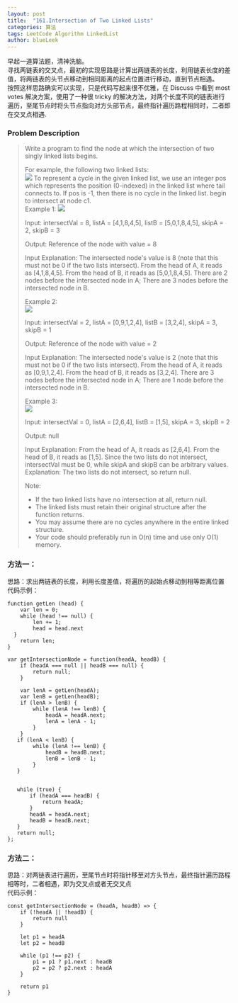 ```yaml
---
layout: post
title:  "161.Intersection of Two Linked Lists"
categories: 算法
tags: LeetCode Algorithm LinkedList
author: blueLeek
---
```


早起一道算法题，清神洗脑。<br/>
寻找两链表的交叉点，最初的实现思路是计算出两链表的长度，利用链表长度的差值，将两链表的头节点移动到相同距离的起点位置进行移动，直到节点相遇。<br/>
按照这样思路确实可以实现，只是代码写起来很不优雅，在 Discuss 中看到 most votes 解决方案，使用了一种很 tricky 的解决方法，对两个长度不同的链表进行遍历，至尾节点时将头节点指向对方头部节点，最终指针遍历路程相同时，二者即在交叉点相遇.









### Problem Description

>Write a program to find the node at which the intersection of two singly linked lists begins.
>
> For example, the following two linked lists: <br/>
![](https://assets.leetcode.com/uploads/2018/12/13/160_statement.png)
>To represent a cycle in the given linked list, we use an integer pos which represents the position (0-indexed) in the linked list where tail connects to. If pos is -1, then there is no cycle in the linked list.
>begin to intersect at node c1.<br/>
>Example 1:
![](https://assets.leetcode.com/uploads/2018/12/13/160_example_1.png)
>
>Input: intersectVal = 8, listA = [4,1,8,4,5], listB = [5,0,1,8,4,5], skipA = 2, skipB = 3<br/>
>
>Output: Reference of the node with value = 8<br/>
>
>Input Explanation: The intersected node's value is 8 (note that this must not be 0 if the two lists intersect). From the head of A, it reads as [4,1,8,4,5]. From the head of B, it reads as [5,0,1,8,4,5]. There are 2 nodes before the intersected node in A; There are 3 nodes before the intersected node in B.
>
>Example 2: <br/>
>![](https://assets.leetcode.com/uploads/2018/12/13/160_example_2.png)
>
>Input: intersectVal = 2, listA = [0,9,1,2,4], listB = [3,2,4], skipA = 3, skipB = 1 <br/>
>
>Output: Reference of the node with value = 2 <br/>
>
>Input Explanation: The intersected node's value is 2 (note that this must not be 0 if the two lists intersect). From the head of A, it reads as [0,9,1,2,4]. From the head of B, it reads as [3,2,4]. There are 3 nodes before the intersected node in A; There are 1 node before the intersected node in B.<br/>
>
> Example 3:<br/>
> ![](https://assets.leetcode.com/uploads/2018/12/13/160_example_3.png)
>
>Input: intersectVal = 0, listA = [2,6,4], listB = [1,5], skipA = 3, skipB = 2 <br/>
>
>Output: null <br/>
>
>Input Explanation: From the head of A, it reads as [2,6,4]. From the head of B, it reads as [1,5]. Since the two lists do not intersect, intersectVal must be 0, while skipA and skipB can be arbitrary values.
>Explanation: The two lists do not intersect, so return null.
>
>Note:
>* If the two linked lists have no intersection at all, return null.
>* The linked lists must retain their original structure after the function returns.
>* You may assume there are no cycles anywhere in the entire linked structure.
>* Your code should preferably run in O(n) time and use only O(1) memory.


### 方法一：
思路：求出两链表的长度，利用长度差值，将遍历的起始点移动到相等距离位置<br/>
代码示例：
```
function getLen (head) {
    var len = 0;
    while (head !== null) {
        len += 1;
        head = head.next
  }
    return len;
}

var getIntersectionNode = function(headA, headB) {
    if (headA === null || headB === null) {
        return null;
    }
    
    var lenA = getLen(headA);
    var lenB = getLen(headB);
    if (lenA > lenB) {
        while (lenA !== lenB) {
            headA = headA.next;
            lenA = lenA - 1;
        }
    }
   if (lenA < lenB) {
        while (lenA !== lenB) {
            headB = headB.next;
            lenB = lenB - 1;
        }
   }
    
    
   while (true) {
       if (headA === headB) {
           return headA;
       }
       headA = headA.next;
       headB = headB.next;
   }
   return null;  
};

```

### 方法二：
思路：对两链表进行遍历，至尾节点时将指针移至对方头节点，最终指针遍历路程相等时，二者相遇，即为交叉点或者无交叉点<br/>
代码示例：
```
const getIntersectionNode = (headA, headB) => {
    if (!headA || !headB) {
        return null
    }
    
    let p1 = headA
    let p2 = headB
    
    while (p1 !== p2) {
        p1 = p1 ? p1.next : headB
        p2 = p2 ? p2.next : headA
    }
    
    return p1
}
```

